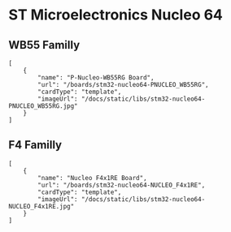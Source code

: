 # ST Microelectronics Nucleo 64

## WB55 Familly
```codecard
[
    {
        "name": "P-Nucleo-WB55RG Board",
        "url": "/boards/stm32-nucleo64-PNUCLEO_WB55RG",
        "cardType": "template",
        "imageUrl": "/docs/static/libs/stm32-nucleo64-PNUCLEO_WB55RG.jpg"  
    }
]
```

## F4 Familly
```codecard
[
    {
        "name": "Nucleo F4x1RE Board",
        "url": "/boards/stm32-nucleo64-NUCLEO_F4x1RE",
        "cardType": "template",
        "imageUrl": "/docs/static/libs/stm32-nucleo64-NUCLEO_F4x1RE.jpg"  
    }
]
```